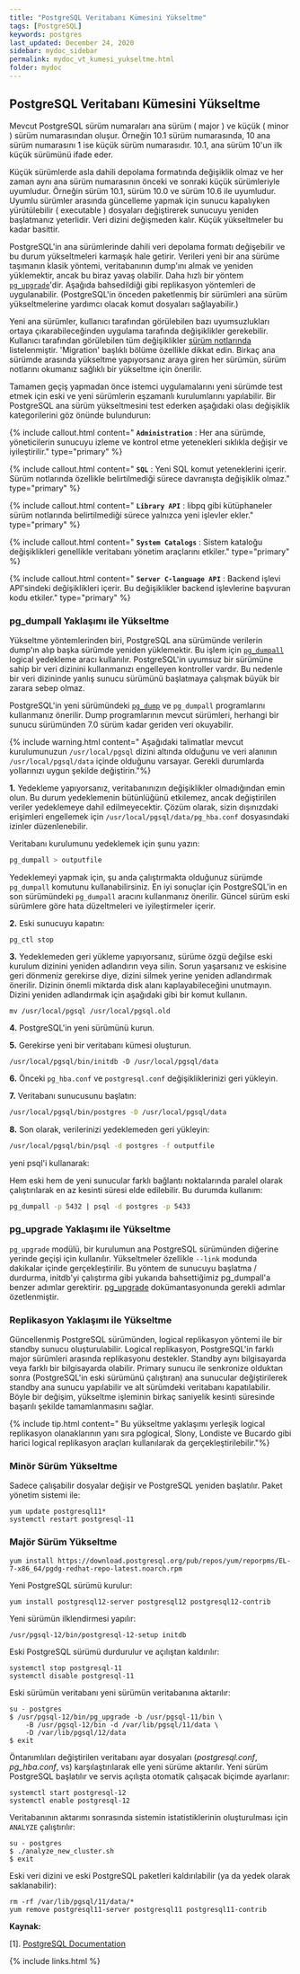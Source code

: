 ```yaml
---
title: "PostgreSQL Veritabanı Kümesini Yükseltme"
tags: [PostgreSQL]
keywords: postgres
last_updated: December 24, 2020
sidebar: mydoc_sidebar
permalink: mydoc_vt_kumesi_yukseltme.html
folder: mydoc
---
```


## PostgreSQL Veritabanı Kümesini Yükseltme

Mevcut PostgreSQL sürüm numaraları ana sürüm ( major ) ve küçük ( minor ) sürüm numarasından oluşur. Örneğin 10.1 sürüm numarasında, 10 ana sürüm numarasını 1 ise küçük sürüm numarasıdır. 10.1, ana sürüm 10'un ilk küçük sürümünü ifade eder.

Küçük sürümlerde asla dahili depolama formatında değişiklik olmaz ve her zaman aynı ana sürüm numarasının önceki ve sonraki küçük sürümleriyle uyumludur. Örneğin sürüm 10.1, sürüm 10.0 ve sürüm 10.6 ile uyumludur. Uyumlu sürümler arasında güncelleme yapmak için sunucu kapalıyken yürütülebilir ( executable ) dosyaları değiştirerek sunucuyu yeniden başlatmanız yeterlidir. Veri dizini değişmeden kalır. Küçük yükseltmeler bu kadar basittir.

PostgreSQL'in ana sürümlerinde dahili veri depolama formatı değişebilir ve bu durum yükseltmeleri karmaşık hale getirir. Verileri yeni bir ana sürüme taşımanın klasik yöntemi, veritabanının dump'ını almak ve yeniden yüklemektir, ancak bu biraz yavaş olabilir. Daha hızlı bir yöntem [`pg_upgrade`](https://www.postgresql.org/docs/13/pgupgrade.html)'dir. Aşağıda bahsedildiği gibi replikasyon yöntemleri de uygulanabilir. (PostgreSQL'in önceden paketlenmiş bir sürümleri ana sürüm yükseltmelerine yardımcı olacak komut dosyaları sağlayabilir.)

Yeni ana sürümler, kullanıcı tarafından görülebilen bazı uyumsuzlukları ortaya çıkarabileceğinden uygulama tarafında değişiklikler gerekebilir. Kullanıcı tarafından görülebilen tüm değişiklikler [sürüm notlarında](https://www.postgresql.org/docs/current/release.html) listelenmiştir. 'Migration' başlıklı bölüme özellikle dikkat edin. Birkaç ana sürümde arasında yükseltme yapıyorsanız araya giren her sürümün, sürüm notlarını okumanız sağlıklı bir yükseltme için önerilir.

Tamamen geçiş yapmadan önce istemci uygulamalarını yeni sürümde test etmek için eski ve yeni sürümlerin eşzamanlı kurulumlarını yapılabilir. Bir PostgreSQL ana sürüm yükseltmesini test ederken aşağıdaki olası değişiklik kategorilerini göz önünde bulundurun:

{% include callout.html content=" **`Administration`** : Her ana sürümde, yöneticilerin sunucuyu izleme ve kontrol etme yetenekleri sıklıkla değişir ve iyileştirilir." type="primary" %}

{% include callout.html content=" **`SQL`** : Yeni SQL komut yeteneklerini içerir. Sürüm notlarında özellikle belirtilmediği sürece davranışta değişiklik olmaz." type="primary" %}

{% include callout.html content=" **`Library API`** : libpq gibi kütüphaneler sürüm notlarında belirtilmediği sürece yalnızca yeni işlevler ekler." type="primary" %}

{% include callout.html content=" **`System Catalogs`** : Sistem kataloğu değişiklikleri genellikle veritabanı yönetim araçlarını etkiler." type="primary" %}

{% include callout.html content=" **`Server C-language API`** : Backend işlevi API'sindeki değişiklikleri içerir. Bu değişiklikler backend işlevlerine başvuran kodu etkiler." type="primary" %}

### pg_dumpall Yaklaşımı ile Yükseltme

Yükseltme yöntemlerinden biri, PostgreSQL ana sürümünde verilerin dump'ın alıp başka sürümde yeniden yüklemektir. Bu işlem için [`pg_dumpall`](mydoc_postgresql_yedekleme.html#pg_dumpall) logical yedekleme aracı kullanılır. PostgreSQL'in uyumsuz bir sürümüne sahip bir veri dizinini kullanmanızı engelleyen kontroller vardır. Bu nedenle bir veri dizininde yanlış sunucu sürümünü başlatmaya çalışmak büyük bir zarara sebep olmaz.

PostgreSQL'in yeni sürümündeki [`pg_dump`](mydoc_postgresql_yedekleme.html#pg_dump-ile-yedekleme) ve `pg_dumpall` programlarını kullanmanız önerilir. Dump programlarının mevcut sürümleri, herhangi bir sunucu sürümünden 7.0 sürüm kadar geriden veri okuyabilir.

{% include warning.html content=" Aşağıdaki talimatlar mevcut kurulumunuzun `/usr/local/pgsql` dizini altında olduğunu ve veri alanının `/usr/local/pgsql/data` içinde olduğunu varsayar. Gerekli durumlarda yollarınızı uygun şekilde değiştirin."%}

**1.** Yedekleme yapıyorsanız, veritabanınızın değişiklikler olmadığından emin olun. Bu durum yedeklemenin bütünlüğünü etkilemez, ancak değiştirilen veriler yedeklemeye dahil edilmeyecektir. Çözüm olarak, sizin dışınızdaki erişimleri engellemek için `/usr/local/pgsql/data/pg_hba.conf` dosyasındaki izinler düzenlenebilir.

Veritabanı kurulumunu yedeklemek için şunu yazın:

```bash
pg_dumpall > outputfile
```

Yedeklemeyi yapmak için, şu anda çalıştırmakta olduğunuz sürümde `pg_dumpall` komutunu kullanabilirsiniz. En iyi sonuçlar için PostgreSQL'in en son sürümündeki `pg_dumpall` aracını kullanmanız önerilir. Güncel sürüm eski sürümlere göre hata düzeltmeleri ve iyileştirmeler içerir.

**2.** Eski sunucuyu kapatın:

```shell
pg_ctl stop
```

**3.** Yedeklemeden geri yükleme yapıyorsanız, sürüme özgü değilse eski kurulum dizinini yeniden adlandırın veya silin. Sorun yaşarsanız ve eskisine geri dönmeniz gerekirse diye, dizini silmek yerine yeniden adlandırmak önerilir. Dizinin önemli miktarda disk alanı kaplayabileceğini unutmayın. Dizini yeniden adlandırmak için aşağıdaki gibi bir komut kullanın.

```shell
mv /usr/local/pgsql /usr/local/pgsql.old
```

**4.** PostgreSQL'in yeni sürümünü kurun.

**5.** Gerekirse yeni bir veritabanı kümesi oluşturun.

```shell
/usr/local/pgsql/bin/initdb -D /usr/local/pgsql/data
```

**6.** Önceki `pg_hba.conf` ve `postgresql.conf` değişikliklerinizi geri yükleyin.

**7.** Veritabanı sunucusunu başlatın:

```bash
/usr/local/pgsql/bin/postgres -D /usr/local/pgsql/data
```

**8.** Son olarak, verilerinizi yedeklemeden geri yükleyin:

```bash
/usr/local/pgsql/bin/psql -d postgres -f outputfile
```

yeni psql'i kullanarak:

Hem eski hem de yeni sunucular farklı bağlantı noktalarında paralel olarak çalıştırılarak en az kesinti süresi elde edilebilir. Bu durumda kullanım:

```bash
pg_dumpall -p 5432 | psql -d postgres -p 5433
```

### pg_upgrade Yaklaşımı ile Yükseltme

`pg_upgrade` modülü, bir kurulumun ana PostgreSQL sürümünden diğerine yerinde geçişi için kullanılır. Yükseltmeler özellikle `--link` modunda dakikalar içinde gerçekleştirilir. Bu yöntem de sunucuyu başlatma / durdurma, initdb'yi çalıştırma gibi yukarıda bahsettiğimiz pg_dumpall'a benzer adımlar gerektirir. [pg_upgrade](https://www.postgresql.org/docs/current/pgupgrade.html) dokümantasyonunda gerekli adımlar özetlenmiştir.

### Replikasyon Yaklaşımı ile Yükseltme

Güncellenmiş PostgreSQL sürümünden, logical replikasyon yöntemi ile bir standby sunucu oluşturulabilir. Logical replikasyon, PostgreSQL'in farklı major sürümleri arasında replikasyonu destekler. Standby aynı bilgisayarda veya farklı bir bilgisayarda olabilir. Primary sunucu ile senkronize olduktan sonra (PostgreSQL'in eski sürümünü çalıştıran) ana sunucular değiştirilerek standby ana sunucu yapılabilir ve alt sürümdeki veritabanı kapatılabilir. Böyle bir değişim, yükseltme işleminin birkaç saniyelik kesinti süresinde başarılı şekilde tamamlanmasını sağlar.

{% include tip.html content=" Bu yükseltme yaklaşımı yerleşik logical replikasyon olanaklarının yanı sıra pglogical, Slony, Londiste ve Bucardo gibi harici logical replikasyon araçları kullanılarak da gerçekleştirilebilir."%}

### Minör Sürüm Yükseltme

Sadece çalışabilir dosyalar değişir ve PostgreSQL yeniden başlatılır. Paket yönetim sistemi ile:

```shell
yum update postgresql11*
systemctl restart postgresql-11
```

### Majör Sürüm Yükseltme

```shell
yum install https://download.postgresql.org/pub/repos/yum/reporpms/EL-7-x86_64/pgdg-redhat-repo-latest.noarch.rpm
```

Yeni PostgreSQL sürümü kurulur:

```shell
yum install postgresql12-server postgresql12 postgresql12-contrib
```

Yeni sürümün ilklendirmesi yapılır:

```shell
/usr/pgsql-12/bin/postgresql-12-setup initdb
```

Eski PostgreSQL sürümü durdurulur ve açılıştan kaldırılır:

```shell
systemctl stop postgresql-11
systemctl disable postgresql-11
```

Eski sürümün veritabanı yeni sürümün veritabanına aktarılır:

```shell
su - postgres
$ /usr/pgsql-12/bin/pg_upgrade -b /usr/pgsql-11/bin \
    -B /usr/pgsql-12/bin -d /var/lib/pgsql/11/data \
    -D /var/lib/pgsql/12/data
$ exit
```

Öntanımlıları değiştirilen veritabanı ayar dosyaları (*postgresql.conf*, *pg_hba.conf*, vs) karşılaştırılarak elle yeni sürüme aktarılır. Yeni sürüm PostgreSQL başlatılır ve servis açılışta otomatik çalışacak biçimde ayarlanır:

```shell
systemctl start postgresql-12
systemctl enable postgresql-12
```

Veritabanının aktarımı sonrasında sistemin istatistiklerinin oluşturulması için `ANALYZE` çalıştırılır:

```shell
su - postgres
$ ./analyze_new_cluster.sh
$ exit
```

Eski veri dizini ve eski PostgreSQL paketleri kaldırılabilir (ya da yedek olarak saklanabilir):

```shell
rm -rf /var/lib/pgsql/11/data/*
yum remove postgresql11-server postgresql11 postgresql11-contrib
```

**Kaynak:**

[1]. [PostgreSQL Documentation](https://www.postgresql.org/docs/current/upgrading.html)

{% include links.html %}
